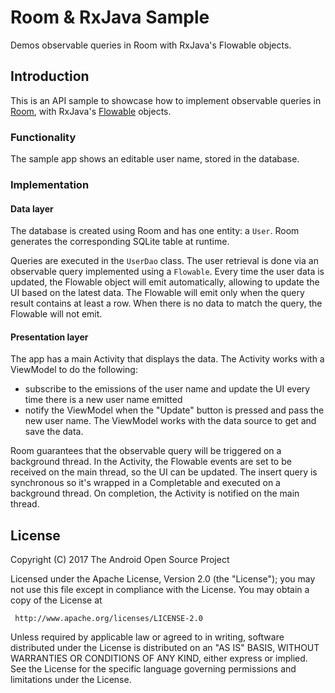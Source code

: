 Room & RxJava Sample
=====================
Demos observable queries in Room with RxJava's Flowable objects.

## Introduction
This is an API sample to showcase how to implement observable queries in
[Room](https://developer.android.com/topic/libraries/architecture/room.html), with RxJava's
[Flowable](http://reactivex.io/RxJava/2.x/javadoc/io/reactivex/Flowable.html) objects.

### Functionality
The sample app shows an editable user name, stored in the database.

### Implementation

#### Data layer

The database is created using Room and has one entity: a `User`. Room generates the corresponding SQLite table at
runtime.

Queries are executed in the `UserDao` class. The user retrieval is done via an observable query implemented using a
`Flowable`. Every time the user data is updated, the Flowable object will emit automatically, allowing to update the UI
based on the latest data. The Flowable will emit only when the query result contains at least a row. When there is no
data to match the query, the Flowable will not emit.

#### Presentation layer

The app has a main Activity that displays the data.
The Activity works with a ViewModel to do the following:
* subscribe to the emissions of the user name and update the UI every time there is a new user name emitted
* notify the ViewModel when the "Update" button is pressed and pass the new user name.
The ViewModel works with the data source to get and save the data.

Room guarantees that the observable query will be triggered on a background thread. In the Activity, the Flowable events
are set to be received on the main thread, so the UI can be updated. The insert query is synchronous so it's wrapped in
a Completable and executed on a background thread. On completion, the Activity is notified on the main thread.

License
--------

Copyright (C) 2017 The Android Open Source Project

Licensed under the Apache License, Version 2.0 (the "License");
you may not use this file except in compliance with the License.
You may obtain a copy of the License at

     http://www.apache.org/licenses/LICENSE-2.0

Unless required by applicable law or agreed to in writing, software
distributed under the License is distributed on an "AS IS" BASIS,
WITHOUT WARRANTIES OR CONDITIONS OF ANY KIND, either express or implied.
See the License for the specific language governing permissions and
limitations under the License.
